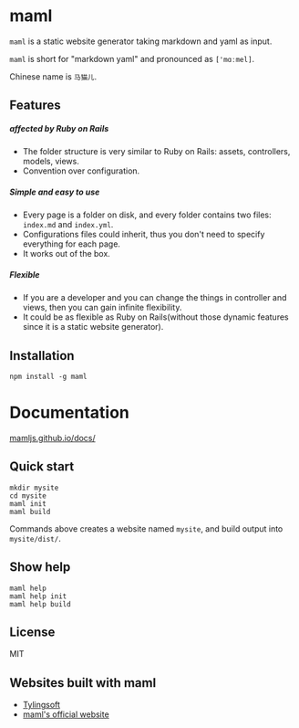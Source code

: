 # maml

`maml` is a static website generator taking markdown and yaml as input.

`maml` is short for "markdown yaml" and pronounced as `['mɑːmel]`.

Chinese name is `马猫儿`.


## Features

##### affected by Ruby on Rails

- The folder structure is very similar to Ruby on Rails: assets, controllers, models, views.
- Convention over configuration.


##### Simple and easy to use

- Every page is a folder on disk, and every folder contains two files: `index.md` and `index.yml`.
- Configurations files could inherit, thus you don't need to specify everything for each page.
- It works out of the box.


##### Flexible

- If you are a developer and you can change the things in controller and views, then you can gain infinite flexibility.
- It could be as flexible as Ruby on Rails(without those dynamic features since it is a static website generator).


## Installation

```shell
npm install -g maml
```


# Documentation

[mamljs.github.io/docs/](http://mamljs.github.io/docs/)


## Quick start

```shell
mkdir mysite
cd mysite
maml init
maml build
```

Commands above creates a website named `mysite`, and build output into `mysite/dist/`.


## Show help

```shell
maml help
maml help init
maml help build
```


## License

MIT


## Websites built with maml

- [Tylingsoft](https://tylingsoft.com)
- [maml's official website](http://mamljs.github.io/)
